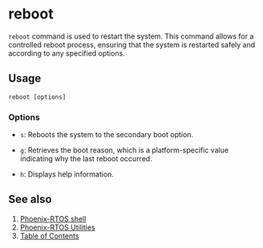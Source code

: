 # reboot

`reboot` command is used to restart the system. This command allows for a controlled reboot process,
ensuring that the system is restarted safely and according to any specified options.

## Usage

```console
reboot [options]
```

### Options

- `s`: Reboots the system to the secondary boot option.

- `g`: Retrieves the boot reason, which is a platform-specific value indicating why the last reboot occurred.

- `h`: Displays help information.

## See also

1. [Phoenix-RTOS shell](../index.md)
2. [Phoenix-RTOS Utilities](../../index.md)
3. [Table of Contents](../../../index.md)
